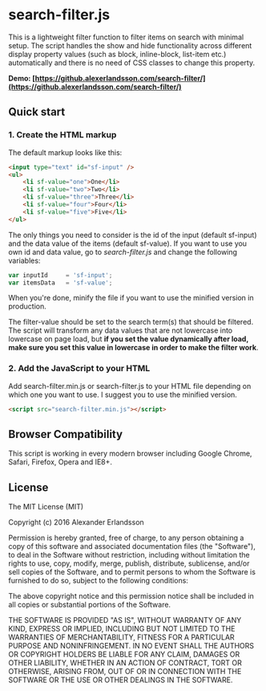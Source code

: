 # search-filter.js
This is a lightweight filter function to filter items on search with minimal setup. The script handles the show and hide functionality across different display property values (such as block, inline-block, list-item etc.) automatically and there is no need of CSS classes to change this property.

**Demo: [https://github.alexerlandsson.com/search-filter/](https://github.alexerlandsson.com/search-filter/)**

## Quick start
### 1. Create the HTML markup
The default markup looks like this:

```html
<input type="text" id="sf-input" />
<ul>
	<li sf-value="one">One</li>
	<li sf-value="two">Two</li>
	<li sf-value="three">Three</li>
	<li sf-value="four">Four</li>
	<li sf-value="five">Five</li>
</ul>
```

The only things you need to consider is the id of the input (default sf-input) and the data value of the items (default sf-value).
If you want to use you own id and data value, go to *search-filter.js* and change the following variables:

```javascript
var inputId 	= 'sf-input';
var itemsData 	= 'sf-value';
```

When you're done, minify the file if you want to use the minified version in production.

The filter-value should be set to the search term(s) that should be filtered. The script will transform any data values that are not lowercase into lowercase on page load, but **if you set the value dynamically after load, make sure you set this value in lowercase in order to make the filter work**.

### 2. Add the JavaScript to your HTML
Add search-filter.min.js or search-filter.js to your HTML file depending on which one you want to use. I suggest you to use the minified version.

```html
<script src="search-filter.min.js"></script>
```

## Browser Compatibility
This script is working in every modern browser including Google Chrome, Safari, Firefox, Opera and IE8+.

## License
The MIT License (MIT)

Copyright (c) 2016 Alexander Erlandsson

Permission is hereby granted, free of charge, to any person obtaining a copy of this software and associated documentation files (the "Software"), to deal in the Software without restriction, including without limitation the rights to use, copy, modify, merge, publish, distribute, sublicense, and/or sell copies of the Software, and to permit persons to whom the Software is furnished to do so, subject to the following conditions:

The above copyright notice and this permission notice shall be included in all copies or substantial portions of the Software.

THE SOFTWARE IS PROVIDED "AS IS", WITHOUT WARRANTY OF ANY KIND, EXPRESS OR IMPLIED, INCLUDING BUT NOT LIMITED TO THE WARRANTIES OF MERCHANTABILITY, FITNESS FOR A PARTICULAR PURPOSE AND NONINFRINGEMENT. IN NO EVENT SHALL THE AUTHORS OR COPYRIGHT HOLDERS BE LIABLE FOR ANY CLAIM, DAMAGES OR OTHER LIABILITY, WHETHER IN AN ACTION OF CONTRACT, TORT OR OTHERWISE, ARISING FROM, OUT OF OR IN CONNECTION WITH THE SOFTWARE OR THE USE OR OTHER DEALINGS IN THE SOFTWARE.